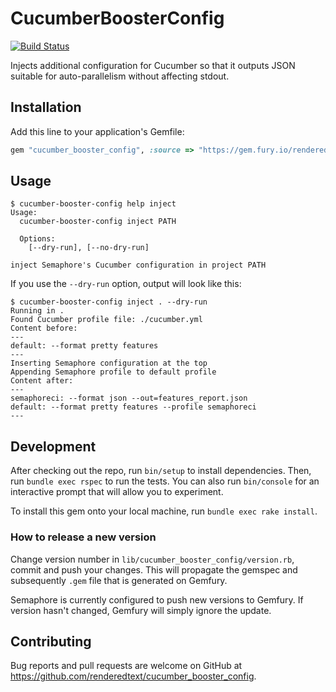# CucumberBoosterConfig

[![Build
Status](https://semaphoreci.com/api/v1/projects/b5ad1293-4dd1-425d-8c00-b42ceca09c75/527737/badge.svg)](https://semaphoreci.com/renderedtext/cucumber_booster_config)

Injects additional configuration for Cucumber so that it outputs JSON suitable
for auto-parallelism without affecting stdout.

## Installation

Add this line to your application's Gemfile:

```ruby
gem "cucumber_booster_config", :source => "https://gem.fury.io/renderedtext/"
```

## Usage

```
$ cucumber-booster-config help inject
Usage:
  cucumber-booster-config inject PATH

  Options:
    [--dry-run], [--no-dry-run]

inject Semaphore's Cucumber configuration in project PATH
```

If you use the `--dry-run` option, output will look like this:

```
$ cucumber-booster-config inject . --dry-run
Running in .
Found Cucumber profile file: ./cucumber.yml
Content before:
---
default: --format pretty features
---
Inserting Semaphore configuration at the top
Appending Semaphore profile to default profile
Content after:
---
semaphoreci: --format json --out=features_report.json
default: --format pretty features --profile semaphoreci
---
```

## Development

After checking out the repo, run `bin/setup` to install dependencies. Then, run `bundle exec rspec` to run the tests. You can also run `bin/console` for an interactive prompt that will allow you to experiment.

To install this gem onto your local machine, run `bundle exec rake install`.

### How to release a new version

Change version number in `lib/cucumber_booster_config/version.rb`, commit and push your changes.
This will propagate the gemspec and subsequently `.gem` file that is generated on Gemfury.

Semaphore is currently configured to push new versions to Gemfury.
If version hasn't changed, Gemfury will simply ignore the update.

## Contributing

Bug reports and pull requests are welcome on GitHub at https://github.com/renderedtext/cucumber_booster_config.
